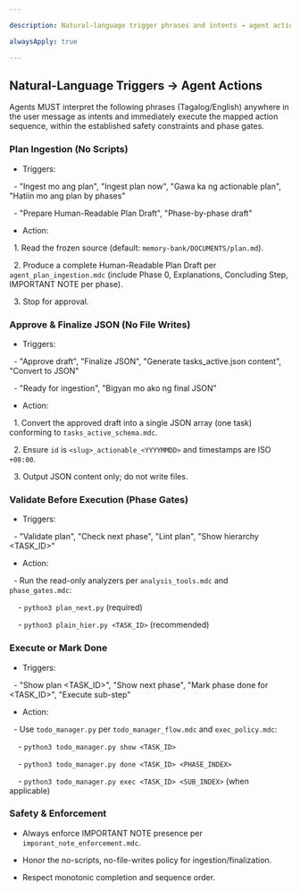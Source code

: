 ```yaml
---

description: Natural-language trigger phrases and intents → agent actions

alwaysApply: true

---
```


## Natural-Language Triggers → Agent Actions

  

Agents MUST interpret the following phrases (Tagalog/English) anywhere in the user message as intents and immediately execute the mapped action sequence, within the established safety constraints and phase gates.

  

### Plan Ingestion (No Scripts)

- Triggers:

  - "Ingest mo ang plan", "Ingest plan now", "Gawa ka ng actionable plan", "Hatiin mo ang plan by phases"

  - "Prepare Human-Readable Plan Draft", "Phase-by-phase draft"

- Action:

  1. Read the frozen source (default: `memory-bank/DOCUMENTS/plan.md`).

  2. Produce a complete Human-Readable Plan Draft per `agent_plan_ingestion.mdc` (include Phase 0, Explanations, Concluding Step, IMPORTANT NOTE per phase).

  3. Stop for approval.

  

### Approve & Finalize JSON (No File Writes)

- Triggers:

  - "Approve draft", "Finalize JSON", "Generate tasks_active.json content", "Convert to JSON"

  - "Ready for ingestion", "Bigyan mo ako ng final JSON"

- Action:

  1. Convert the approved draft into a single JSON array (one task) conforming to `tasks_active_schema.mdc`.

  2. Ensure `id` is `<slug>_actionable_<YYYYMMDD>` and timestamps are ISO `+08:00`.

  3. Output JSON content only; do not write files.

  

### Validate Before Execution (Phase Gates)

- Triggers:

  - "Validate plan", "Check next phase", "Lint plan", "Show hierarchy <TASK_ID>"

- Action:

  - Run the read-only analyzers per `analysis_tools.mdc` and `phase_gates.mdc`:

    - `python3 plan_next.py` (required)

    - `python3 plain_hier.py <TASK_ID>` (recommended)

  

### Execute or Mark Done

- Triggers:

  - "Show plan <TASK_ID>", "Show next phase", "Mark phase <k> done for <TASK_ID>", "Execute sub-step"

- Action:

  - Use `todo_manager.py` per `todo_manager_flow.mdc` and `exec_policy.mdc`:

    - `python3 todo_manager.py show <TASK_ID>`

    - `python3 todo_manager.py done <TASK_ID> <PHASE_INDEX>`

    - `python3 todo_manager.py exec <TASK_ID> <SUB_INDEX>` (when applicable)

  

### Safety & Enforcement

- Always enforce IMPORTANT NOTE presence per `imporant_note_enforcement.mdc`.

- Honor the no-scripts, no-file-writes policy for ingestion/finalization.

- Respect monotonic completion and sequence order.
